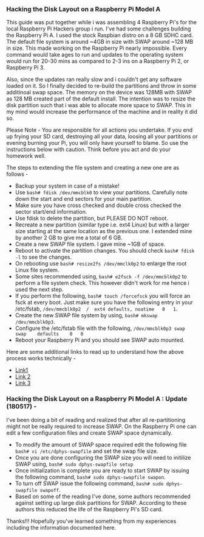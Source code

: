 

### Hacking the Disk Layout on a Raspberry Pi Model A 

This guide was put together while i was assembling 4 Raspberry Pi's for the local Raspberry Pi Hackers group i run. I've had some challenges building the Raspberry Pi A. I used the stock Raspbian distro on a 8 GB SDHC card. The default file system is around ~4GB in size with SWAP around ~128 MB in size. This made working on the Raspberry Pi nearly impossible. Every command would take ages to run and updates to the operating system would run for 20-30 mins as compared to 2-3 ins on a Raspberry Pi 2, or Raspberry Pi 3.  

Also, since the updates ran really slow and i couldn't get any software loaded on it. So I finally decided to re-build the partitions and throw in some additinoal swap space. The memory on the device was 128MB with SWAP as 128 MB created part of the default install. The intention was to resize the disk partition such that i was able to allocate more space to SWAP. This in my mind would increase the performance of the machine and in reality it did so. 

Please Note - You are responsible for all actions you undertake. If you end up frying your SD card, destroying all your data, loosing all your partitions or evening burning your Pi, you will only have yourself to blame. So use the instructions below with caution. Think before you act and do your homework well. 

The steps to extending the file system and creating a new one are as follows - 

* Backup your system in case of a mistake!
* Use `bash# fdisk /dev/mmcblk0` to view your partitions. Carefully note down the start and end sectors for your main partition.
* Make sure you have cross checked and double cross checked the sector start/end information.
* Use fdisk to delete the partition, but PLEASE DO NOT reboot.
* Recreate a new partition (similar type i.e. ext4 Linux) but with a larger size starting at the same location as the previous one. I extended mine by another 2 GB to give me a total of 6 GB.
* Create a new SWAP file system. I gave mine ~1GB of space. 
* Reboot to activate the partition changes. You should check `bash# fdisk -l` to see the changes.
* On rebooting use `bash# resize2fs /dev/mmclk0p2` to enlarge the root Linux file system.
* Some sites recommended using, `bash# e2fsck -f /dev/mmcblk0p2` to perform a file system check. This however didn't work for me hence i used the next step.
* If you perform the following, `bash# touch /forcefsck` you will force an fsck at every boot. Just make sure you have the following entry in your /etc/fstab, `/dev/mmcblk0p2	/  ext4	defaults, noatime	0	1`.
* Create the new SWAP file system by using, `bash# mkswap /dev/mmcblk0p3`. 
* Configure the /etc/fstab file with the following, `/dev/mmcblk0p3	swap	swap	defaults	0	0`
* Reboot your Raspberry Pi and you should see SWAP auto mounted. 

Here are some additional links to read up to understand how the above process works technically - 

* [Link1](https://www.raspberrypi.org/forums/viewtopic.php?f=51&t=45265)
* [Link 2](https://www.raspberrypi.org/forums/viewtopic.php?f=29&t=86536)
* [Link 3](https://www.raspberrypi.org/forums/viewtopic.php?t=15870&p=884216)

### Hacking the Disk Layout on a Raspberry Pi Model A : Update (180517) -

I've been doing a bit of reading and realized that after all re-partitioning might not be really required to increase SWAP. On the Raspberry Pi one can edit a few configuration files and create SWAP space dynamically. 

* To modify the amount of SWAP space required edit the following file `bash# vi /etc/dphys-swapfile` and set the swap file size.
* Once you are done configuring the SWAP size you will need to initilize SWAP using, `bash# sudo dphys-swapfile setup`
* Once initialization is complete you are ready to start SWAP by issuing the following command, `bash# sudo dphys-swapfile swapon`.
* To turn off SWAP issue the following command, `bash# sudo dphys-swapfile swapoff`.
* Based on some of the reading I've done, some authors recommended against setting up large disk partitions for SWAP. According to these authors this reduced the life of the Raspberry Pi's SD card. 


Thanks!!! Hopefully you've learned something from my experiences including the information documented here. 

